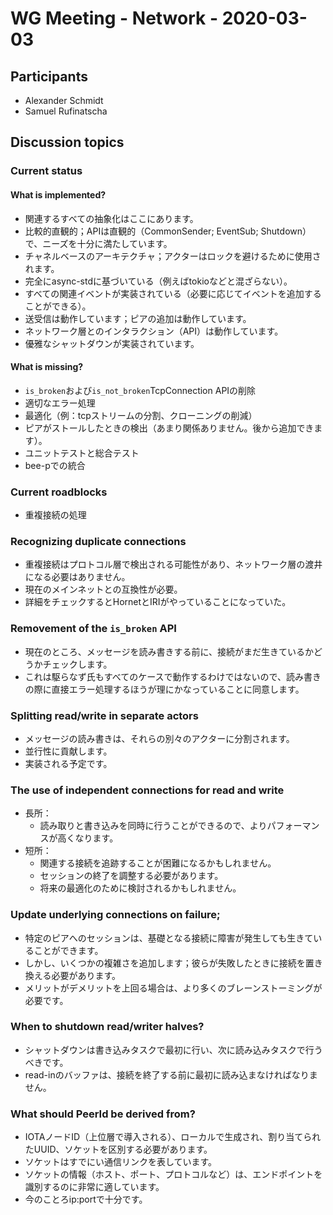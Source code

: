 # WG Meeting - Network - 2020-03-03

## Participants

- Alexander Schmidt
- Samuel Rufinatscha

## Discussion topics

### Current status

#### What is implemented?
<!--
- All relevant abstractions are here;
- Relatively intuitive; API is straight-forward (CommandSender; EventSub; Shutdown) and fullfills the needs;
- Channel based architecture; actors used to avoid locks;
- Fully based on async-std (e.g. not mixed with tokio, ...);
- All relevant events are implemented (events can be added on desire if needed);
- Sending/receiving is working; adding of peers is working;
- Interaction (API) with networking-layer working;
- Graceful shutdown is implemented;
-->
- 関連するすべての抽象化はここにあります。
- 比較的直観的；APIは直観的（CommonSender; EventSub; Shutdown）で、ニーズを十分に満たしています。
- チャネルベースのアーキテクチャ；アクターはロックを避けるために使用されます。
- 完全にasync-stdに基づいている（例えばtokioなどと混ざらない）。
- すべての関連イベントが実装されている（必要に応じてイベントを追加することができる）。
- 送受信は動作しています；ピアの追加は動作しています。
- ネットワーク層とのインタラクション（API）は動作しています。
- 優雅なシャットダウンが実装されています。

#### What is missing?
<!--
- Removal of 'is_broken', 'is_not_broken' TcpConnection API;
- Proper error handling;
- Optimizations (e.g. split tcp stream, less cloning);
- Detection of when a peer stalled (not that relevant, can be added later);
- Unit and integration testing;
- Integration in bee-p;
-->
- `is_broken`および`is_not_broken`TcpConnection APIの削除
- 適切なエラー処理
- 最適化（例：tcpストリームの分割、クローニングの削減）
- ピアがストールしたときの検出（あまり関係ありません。後から追加できます）。
- ユニットテストと総合テスト
- bee-pでの統合

### Current roadblocks
<!--
- handling duplicate connections;
-->
- 重複接続の処理

### Recognizing duplicate connections
<!--
- Duplicate connections might be detected in the protocol layer and are not necessarly topic of the networking layer;
- Has to be compatible with the current mainet;
- Checking in detail was Hornet and IRI is doing;
-->
- 重複接続はプロトコル層で検出される可能性があり、ネットワーク層の渡井になる必要はありません。
- 現在のメインネットとの互換性が必要。
- 詳細をチェックするとHornetとIRIがやっていることになっていた。

### Removement of the `is_broken` API
<!--
- Currently before reading/writing messages it will be checked if connections are still alive;
- Agreed that this doesn't necessarly works in every case and therefore it makes sense to handle errors directly on reading/writing;
-->
- 現在のところ、メッセージを読み書きする前に、接続がまだ生きているかどうかチェックします。
- これは駆らなず氏もすべてのケースで動作するわけではないので、読み書きの際に直接エラー処理するほうが理にかなっていることに同意します。

### Splitting read/write in separate actors
<!--
- The reading and writing of messages will be split into their separate actors;
- Contributes to concurrency;
- Will be implemented;
-->
- メッセージの読み書きは、それらの別々のアクターに分割されます。
- 並行性に貢献します。
- 実装される予定です。

### The use of independent connections for read and write
<!--
- Advantages:
    - will be more performant as reads and writes can happen concurrently;
- Disadvantages:
    - adds complexity; keeping track of related connections might introduce difficulties;
    - the termination of sessions needs to be adjusted;
- Might be considered for future optimizations;
-->
- 長所：
    - 読み取りと書き込みを同時に行うことができるので、よりパフォーマンスが高くなります。
- 短所：
    - 関連する接続を追跡することが困難になるかもしれません。
    - セッションの終了を調整する必要があります。
    - 将来の最適化のために検討されるかもしれません。

### Update underlying connections on failure;
<!--
- Sessions to certain peers could be keept alive, even if the underlying connection fails;
- Adds however some complexity; connections need to be replaced when they fail;
- Needs some more brainstorming if advantages outweight disadvantages;
-->
- 特定のピアへのセッションは、基礎となる接続に障害が発生しても生きていることができます。
- しかし、いくつかの複雑さを追加します；彼らが失敗したときに接続を置き換える必要があります。
- メリットがデメリットを上回る場合は、より多くのブレーンストーミングが必要です。

### When to shutdown read/writer halves?
<!--
- Shutdown should be done first on write-tasks and then read-tasks;
- The buffer of read_tasks should read-in first before terminating the connection;
-->
- シャットダウンは書き込みタスクで最初に行い、次に読み込みタスクで行うべきです。
- read-inのバッファは、接続を終了する前に最初に読み込まなければなりません。

### What should PeerId be derived from?
<!--
- We need to differ between IOTA Node IDs (introduced in upper layers), local-generated and assigned UUIDs, or sockets;
- A socket represents/identifies already the communication link;
- Information of the socket (e.g. host, port, protocol) could be very well suited to use to identify the endpoint;
- For now ip:port therefore fullfills the requirments;
-->
- IOTAノードID（上位層で導入される）、ローカルで生成され、割り当てられたUUID、ソケットを区別する必要があります。
- ソケットはすでにい通信リンクを表しています。
- ソケットの情報（ホスト、ポート、プロトコルなど）は、エンドポイントを識別するのに非常に適しています。
- 今のことろip:portで十分です。